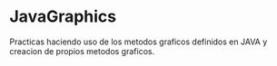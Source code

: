 # JavaGraphics
Practicas haciendo uso de los metodos graficos definidos en JAVA y creacion de propios metodos graficos.
